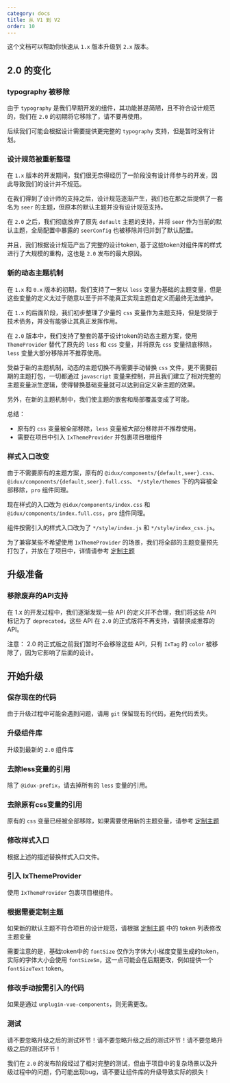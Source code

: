 ```yaml
---
category: docs
title: 从 V1 到 V2
order: 10
---
```


这个文档可以帮助你快速从 `1.x` 版本升级到 `2.x` 版本。

## 2.0 的变化

### typography 被移除

由于 `typography` 是我们早期开发的组件，其功能甚是简陋，且不符合设计规范的，我们在 `2.0` 的初期将它移除了，请不要再使用。

后续我们可能会根据设计需要提供更完整的 `typography` 支持，但是暂时没有计划。

### 设计规范被重新整理

在 `1.x` 版本的开发期间，我们很无奈得经历了一阶段没有设计师参与的开发，因此导致我们的设计并不规范。

在我们得到了设计师的支持之后，设计规范逐渐产生，我们也在那之后提供了一套名为 `seer` 的主题，但原本的默认主题并没有设计规范支持。

在 `2.0` 之后，我们彻底放弃了原先 `default` 主题的支持，并将 `seer` 作为当前的默认主题，全局配置中暴露的 `seerConfig` 也被移除并归并到了默认配置。

并且，我们根据设计规范产出了完整的设计token, 基于这些token对组件库的样式进行了大规模的重构，这也是 `2.0` 发布的最大原因。

### 新的动态主题机制

在 `1.x` 和 `0.x` 版本的初期，我们支持了一套以 `less` 变量为基础的主题变量，但是这些变量的定义太过于随意以至于并不能真正实现主题自定义而最终无法维护。

在 `1.x` 的后面阶段，我们初步整理了少量的 `css` 变量作为主题支持，但是受限于技术债务，并没有能够让其真正发挥作用。

在 `2.0` 版本中，我们支持了整套的基于设计token的动态主题方案，使用 `ThemeProvider` 替代了原先的 `less` 和 `css` 变量，并将原先 `css` 变量彻底移除，`less` 变量大部分移除并不推荐使用。

受益于新的主题机制，动态的主题切换不再需要手动替换 `css` 文件，更不需要前期的主题打包，一切都通过 `javascript` 变量来控制，并且我们建立了相对完整的主题变量派生逻辑，使得替换基础变量就可以达到自定义新主题的效果。

另外，在新的主题机制中，我们使主题的嵌套和局部覆盖变成了可能。

总结：

- 原有的 `css` 变量被全部移除，`less` 变量被大部分移除并不推荐使用。
- 需要在项目中引入 `IxThemeProvider` 并包裹项目根组件

### 样式入口改变

由于不需要原有的主题方案，原有的 `@idux/components/{default,seer}.css`、`@idux/components/{default,seer}.full.css`、 `*/style/themes` 下的内容被全部移除，`pro` 组件同理。

现在样式的入口改为 `@idux/components/index.css` 和 `@idux/components/index.full.css`，`pro` 组件同理。

组件按需引入的样式入口改为了 `*/style/index.js` 和 `*/style/index_css.js`。

为了兼容某些不希望使用 `IxThemeProvider` 的场景，我们将全部的主题变量预先打包了，并放在了项目中，详情请参考 [定制主题](/docs/customize-theme/zh#FAQ)

## 升级准备

### 移除废弃的API支持

在 1.x 的开发过程中，我们逐渐发现一些 API 的定义并不合理，我们将这些 API 标记为了 `deprecated`，这些 API 在 `2.0` 的正式版将不再支持，请替换成推荐的 API。

注意： 2.0 的正式版之前我们暂时不会移除这些 API，只有 `IxTag` 的 `color` 被移除了，因为它影响了后面的设计。

## 开始升级

### 保存现在的代码

由于升级过程中可能会遇到问题，请用 `git` 保留现有的代码，避免代码丢失。

### 升级组件库

升级到最新的 `2.0` 组件库

### 去除less变量的引用

除了 `@idux-prefix`，请去掉所有的 `less` 变量的引用。

### 去除原有css变量的引用

原有的 `css` 变量已经被全部移除，如果需要使用新的主题变量，请参考 [定制主题](/docs/customize-theme/zh)

### 修改样式入口

根据上述的描述替换样式入口文件。

### 引入 IxThemeProvider

使用 `IxThemeProvider` 包裹项目根组件。

### 根据需要定制主题

如果新的默认主题不符合项目的设计规范，请根据 [定制主题](/docs/customize-theme/zh) 中的 token 列表修改主题变量

需要注意的是，基础token中的 `fontSize` 仅作为字体大小梯度变量生成的token，实际的字体大小会使用 `fontSizeSm`，这一点可能会在后期更改，例如提供一个 `fontSizeText` token。

### 修改手动按需引入的代码

如果是通过 `unplugin-vue-components`，则无需更改。

### 测试

请不要忽略升级之后的测试环节！请不要忽略升级之后的测试环节！请不要忽略升级之后的测试环节！

我们在 `2.0` 的发布阶段经过了相对完整的测试，但由于项目中的复杂场景以及升级过程中的问题，仍可能出现bug，请不要让组件库的升级导致实际的损失！
